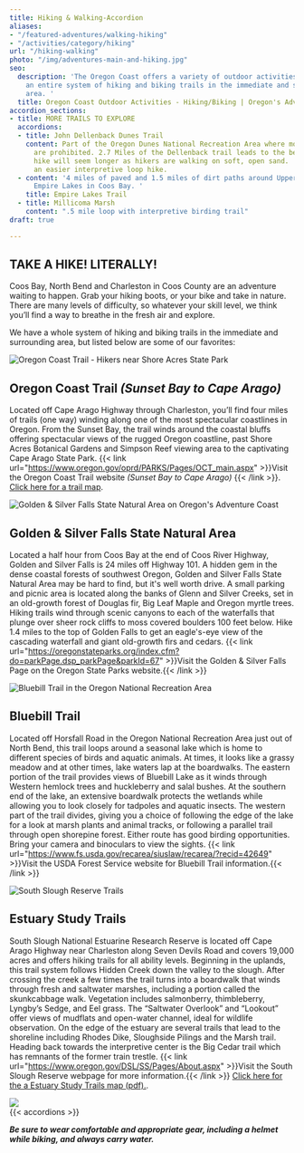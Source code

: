 ```yaml
---
title: Hiking & Walking-Accordion
aliases:
- "/featured-adventures/walking-hiking"
- "/activities/category/hiking"
url: "/hiking-walking"
photo: "/img/adventures-main-and-hiking.jpg"
seo:
  description: 'The Oregon Coast offers a variety of outdoor activities including
    an entire system of hiking and biking trails in the immediate and surrounding
    area. '
  title: Oregon Coast Outdoor Activities - Hiking/Biking | Oregon's Adventure Coast
accordion_sections:
- title: MORE TRAILS TO EXPLORE
  accordions:
  - title: John Dellenback Dunes Trail
    content: Part of the Oregon Dunes National Recreation Area where motorized vehicles
      are prohibited. 2.7 Miles of the Dellenback trail leads to the beach, but the
      hike will seem longer as hikers are walking on soft, open sand.  There is also
      an easier interpretive loop hike.
  - content: '4 miles of paved and 1.5 miles of dirt paths around Upper and Lower
      Empire Lakes in Coos Bay. '
    title: Empire Lakes Trail
  - title: Millicoma Marsh
    content: ".5 mile loop with interpretive birding trail"
draft: true

---
```

## TAKE A HIKE! LITERALLY!

Coos Bay, North Bend and Charleston in Coos County are an adventure waiting to happen. Grab your hiking boots, or your bike and take in nature. There are many levels of difficulty, so whatever your skill level, we think you’ll find a way to breathe in the fresh air and explore.

We have a whole system of hiking and biking trails in the immediate and surrounding area, but listed below are some of our favorites:

![Oregon Coast Trail - Hikers near Shore Acres State Park](/img/hiking-shore-acres-kids.jpg)

## Oregon Coast Trail _(Sunset Bay to Cape Arago)_

Located off Cape Arago Highway through Charleston, you’ll find four miles of trails (one way) winding along one of the most spectacular coastlines in Oregon. From the Sunset Bay, the trail winds around the coastal bluffs offering spectacular views of the rugged Oregon coastline, past Shore Acres Botanical Gardens and Simpson Reef viewing area to the captivating Cape Arago State Park. {{< link url="https://www.oregon.gov/oprd/PARKS/Pages/OCT_main.aspx" >}}Visit the Oregon Coast Trail website _(Sunset Bay to Cape Arago)_ {{< /link >}}.  [Click here for a trail map](https://www.oregon.gov/oprd/PARKS/docs/OCT_g.pdf).

<div class="margin-50px-top"></div>

![Golden & Silver Falls State Natural Area on Oregon's Adventure Coast](/img/hiking-falls-woman-dog.jpg)

## Golden & Silver Falls State Natural Area

Located a half hour from Coos Bay at the end of Coos River Highway, Golden and Silver Falls is 24 miles off Highway 101. A hidden gem in the dense coastal forests of southwest Oregon, Golden and Silver Falls State Natural Area may be hard to find, but it's well worth drive. A small parking and picnic area is located along the banks of Glenn and Silver Creeks, set in an old-growth forest of Douglas fir, Big Leaf Maple and Oregon myrtle trees. Hiking trails wind through scenic canyons to each of the waterfalls that plunge over sheer rock cliffs to moss covered boulders 100 feet below. Hike 1.4 miles to the top of Golden Falls to get an eagle's-eye view of the cascading waterfall and giant old-growth firs and cedars. {{< link url="https://oregonstateparks.org/index.cfm?do=parkPage.dsp_parkPage&parkId=67" >}}Visit the Golden & Silver Falls Page on the Oregon State Parks website.{{< /link >}}

<div class="margin-50px-top"></div>

![Bluebill Trail in the Oregon National Recreation Area](/img/hiking-bluebill-trail.jpg)

## Bluebill Trail

Located off Horsfall Road in the Oregon National Recreation Area just out of North Bend, this trail loops around a seasonal lake which is home to different species of birds and aquatic animals. At times, it looks like a grassy meadow and at other times, lake waters lap at the boardwalks. The eastern portion of the trail provides views of Bluebill Lake as it winds through Western hemlock trees and huckleberry and salal bushes. At the southern end of the lake, an extensive boardwalk protects the wetlands while allowing you to look closely for tadpoles and aquatic insects. The western part of the trail divides, giving you a choice of following the edge of the lake for a look at marsh plants and animal tracks, or following a parallel trail through open shorepine forest. Either route has good birding opportunities. Bring your camera and binoculars to view the sights. {{< link url="https://www.fs.usda.gov/recarea/siuslaw/recarea/?recid=42649" >}}Visit the USDA Forest Service website for Bluebill Trail information.{{< /link >}}

<div class="margin-50px-top"></div>

![South Slough Reserve Trails](/img/hiking-boardwalk-field.jpg)

## Estuary Study Trails

South Slough National Estuarine Research Reserve is located off Cape Arago Highway near Charleston along Seven Devils Road and covers 19,000 acres and offers hiking trails for all ability levels. Beginning in the uplands,  this trail system follows Hidden Creek down the valley to the slough.  After crossing the creek a few times the trail turns into a boardwalk that winds through fresh and saltwater marshes, including a portion called the skunkcabbage walk.  Vegetation includes salmonberry, thimbleberry, Lyngby’s Sedge, and Eel grass.  The “Saltwater Overlook” and “Lookout” offer views of mudflats and open-water channel, ideal for wildlife observation.  On the edge of the estuary are several trails that lead to the shoreline including Rhodes Dike, Sloughside Pilings and the Marsh trail.  Heading back towards the interpretive center is the Big Cedar trail which has remnants of the former train trestle. {{< link url="https://www.oregon.gov/DSL/SS/Pages/About.aspx" >}}Visit the South Slough Reserve webpage for more information.{{< /link >}} [Click here for the a Estuary Study Trails map (pdf).](https://www.oregon.gov/dsl/SS/Documents/south_slough_brochure_0415.pdf).

![](/img/hiking-dunes-alt.jpg)  
{{< accordions >}}

**_Be sure to wear comfortable and appropriate gear, including a helmet while biking, and always carry water._**